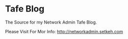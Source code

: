 Tafe Blog
=================

The Source for my Network Admin Tafe Blog.

Please Visit For Mor Info:
http://networkadmin.setkeh.com
